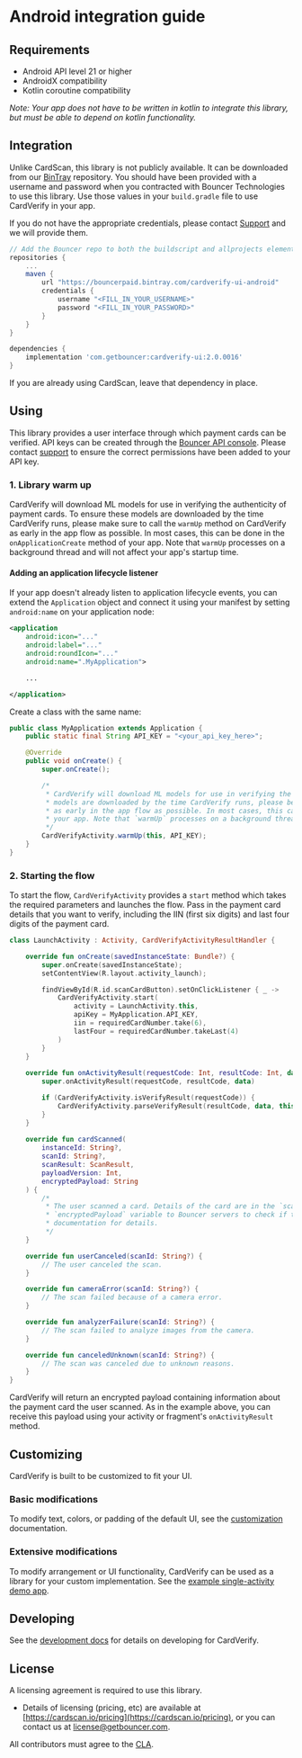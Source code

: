 # Android integration guide

## Requirements
* Android API level 21 or higher
* AndroidX compatibility
* Kotlin coroutine compatibility

*Note: Your app does not have to be written in kotlin to integrate this library, but must be able to depend on kotlin functionality.*

## Integration
Unlike CardScan, this library is not publicly available. It can be downloaded from our [BinTray](https://bintray.com/bouncerpaid/) repository. You should have been provided with a username and password when you contracted with Bouncer Technologies to use this library. Use those values in your `build.gradle` file to use CardVerify in your app.

If you do not have the appropriate credentials, please contact [Support](mailto:support@getbouncer.com) and we will provide them.

```gradle
// Add the Bouncer repo to both the buildscript and allprojects elements
repositories {
    ...
    maven {
        url "https://bouncerpaid.bintray.com/cardverify-ui-android"
        credentials {
            username "<FILL_IN_YOUR_USERNAME>"
            password "<FILL_IN_YOUR_PASSWORD>"
        }
    }
}
```

```gradle
dependencies {
    implementation 'com.getbouncer:cardverify-ui:2.0.0016'
}
```

If you are already using CardScan, leave that dependency in place.

## Using
This library provides a user interface through which payment cards can be verified. API keys can be created through the [Bouncer API console](https://api.getbouncer.com/console). Please contact [support](mailto:support@getbouncer.com) to ensure the correct permissions have been added to your API key.

### 1. Library warm up
CardVerify will download ML models for use in verifying the authenticity of payment cards. To ensure these models are downloaded by the time CardVerify runs, please make sure to call the `warmUp` method on CardVerify as early in the app flow as possible. In most cases, this can be done in the `onApplicationCreate` method of your app. Note that `warmUp` processes on a background thread and will not affect your app's startup time.

#### Adding an application lifecycle listener
If your app doesn't already listen to application lifecycle events, you can extend the `Application` object and connect it using your manifest by setting `android:name` on your application node:

```xml
<application
    android:icon="..."
    android:label="..."
    android:roundIcon="..."
    android:name=".MyApplication">

    ...

</application>
```

Create a class with the same name:
```java
public class MyApplication extends Application {
    public static final String API_KEY = "<your_api_key_here>";

    @Override
    public void onCreate() {
        super.onCreate();

        /*
         * CardVerify will download ML models for use in verifying the authenticity of payment cards. To ensure these
         * models are downloaded by the time CardVerify runs, please be sure to call the `warmUp` method on CardVerify
         * as early in the app flow as possible. In most cases, this can be done in the `onApplicationCreate` method of
         * your app. Note that `warmUp` processes on a background thread and will not affect your app's startup time.
         */
        CardVerifyActivity.warmUp(this, API_KEY);
    }
}
```

### 2. Starting the flow
To start the flow, `CardVerifyActivity` provides a `start` method which takes the required parameters and launches the flow. Pass in the payment card details that you want to verify, including the IIN \(first six digits\) and last four digits of the payment card.

```kotlin
class LaunchActivity : Activity, CardVerifyActivityResultHandler {

    override fun onCreate(savedInstanceState: Bundle?) {
        super.onCreate(savedInstanceState);
        setContentView(R.layout.activity_launch);

        findViewById(R.id.scanCardButton).setOnClickListener { _ ->
            CardVerifyActivity.start(
                activity = LaunchActivity.this,
                apiKey = MyApplication.API_KEY,
                iin = requiredCardNumber.take(6),
                lastFour = requiredCardNumber.takeLast(4)
            )
        }
    }
    
    override fun onActivityResult(requestCode: Int, resultCode: Int, data: Intent) {
        super.onActivityResult(requestCode, resultCode, data)

        if (CardVerifyActivity.isVerifyResult(requestCode)) {
            CardVerifyActivity.parseVerifyResult(resultCode, data, this)
        }
    }
    
    override fun cardScanned(
        instanceId: String?,
        scanId: String?,
        scanResult: ScanResult,
        payloadVersion: Int,
        encryptedPayload: String
    ) {
        /*
         * The user scanned a card. Details of the card are in the `scanResult` variable. Send the value in the
         * `encryptedPayload` variable to Bouncer servers to check if the card is genuine. See the server integration
         * documentation for details.
         */
    }

    override fun userCanceled(scanId: String?) {
        // The user canceled the scan.
    }

    override fun cameraError(scanId: String?) {
        // The scan failed because of a camera error.
    }

    override fun analyzerFailure(scanId: String?) {
        // The scan failed to analyze images from the camera.
    }

    override fun canceledUnknown(scanId: String?) {
        // The scan was canceled due to unknown reasons.
    }
}
```

CardVerify will return an encrypted payload containing information about the payment card the user scanned. As in the example above, you can receive this payload using your activity or fragment's `onActivityResult` method.

## Customizing
CardVerify is built to be customized to fit your UI.

### Basic modifications
To modify text, colors, or padding of the default UI, see the [customization](/card-scan/android-integration-guide/android-customization-guide.md) documentation.

### Extensive modifications
To modify arrangement or UI functionality, CardVerify can be used as a library for your custom implementation. See the [example single-activity demo app](https://github.com/getbouncer/cardscan-android/blob/master/demo/src/main/java/com/getbouncer/cardscan/demo/SingleActivityDemo.java).

## Developing
See the [development docs](card-scan/android-integration-guide/android-development-guide) for details on developing for CardVerify.

## License
A licensing agreement is required to use this library.
* Details of licensing \(pricing, etc\) are available at [https://cardscan.io/pricing](https://cardscan.io/pricing), or you can contact us at [license@getbouncer.com](mailto:license@getbouncer.com).

All contributors must agree to the [CLA](https://github.com/getbouncer/cardscan-android/blob/master/Contributor%20License%20Agreement).

